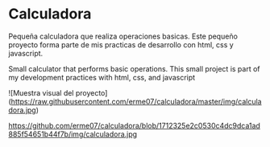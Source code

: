 # Calculadora
Pequeña calculadora que realiza operaciones basicas.
Este pequeño proyecto forma parte de mis practicas de desarrollo con html, css y javascript.

Small calculator that performs basic operations.
This small project is part of my development practices with html, css, and javascript

![Muestra visual del proyecto]
(https://raw.githubusercontent.com/erme07/calculadora/master/img/calculadora.jpg)

https://github.com/erme07/calculadora/blob/1712325e2c0530c4dc9dca1ad885f54651b44f7b/img/calculadora.jpg
